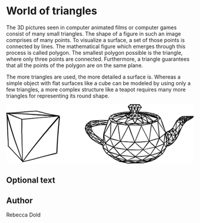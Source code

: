 <!-- BEGIN TITLE -->
# World of triangles
<!-- END TITLE -->

<!-- BEGIN BODY -->
The 3D pictures seen in computer animated films or computer games consist of many small triangles. The shape of a figure in such an image comprises of many points. To visualize a surface, a set of those points is connected by lines. The mathematical figure which emerges through this process is called polygon. The smallest polygon possible is the triangle, where only three points are connected. Furthermore, a triangle guarantees that all the points of the polygon are on the same plane.

The more triangles are used, the more detailed a surface is. Whereas a simple object with flat surfaces like a cube can be modeled by using only a few triangles, a more complex structure like a teapot requires many more triangles for representing its round shape.

<!-- END BODY -->


![Image title](../images/image-109-world-of-triangles.svg)


## Optional text
<!-- BEGIN OPTIONAL -->

<!-- END OPTIONAL -->



## Author
<!-- BEGIN AUTHOR -->
Rebecca Dold
<!-- END AUTHOR -->
